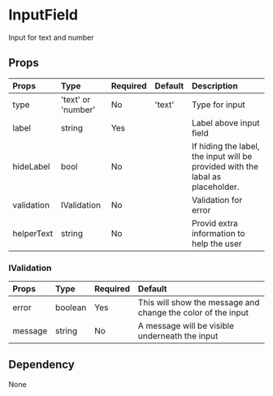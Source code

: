 # InputField

Input for text and number

## Props

| Props      | Type               | Required | Default | Description                                                                    |
| :--------- | :----------------- | :------- | :------ | :----------------------------------------------------------------------------- |
| type       | 'text' or 'number' | No       | 'text'  | Type for input                                                                 |
| label      | string             | Yes      |         | Label above input field                                                        |
| hideLabel  | bool               | No       |         | If hiding the label, the input will be provided with the labal as placeholder. |
| validation | IValidation        | No       |         | Validation for error                                                           |
| helperText | string             | No       |         | Provid extra information to help the user                                      |

### IValidation

| Props   | Type    | Required | Default                                                      |
| :------ | :------ | :------- | :----------------------------------------------------------- |
| error   | boolean | Yes      | This will show the message and change the color of the input |
| message | string  | No       | A message will be visible underneath the input               |

## Dependency

None

